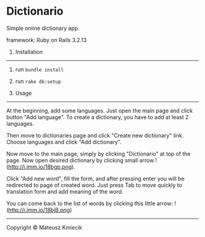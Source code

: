 Dictionario
===========

Simple online dictionary app.

framework: Ruby on Rails 3.2.13


1. Installation
-----------------------

1. run `bundle install`
2. run `rake db:setup`



2. Usage
----------------------

At the beginning, add some languages. Just open the main page and click button "Add language".
To create a dictionary, you have to add at least 2 languages.

Then move to dictionaries page and click "Create new dictionary" link. Choose languages and click "Add dictionary".

Now move to the main page, simply by clicking "Dictionario" at top of the page. Now open desired dictionary by clicking small arrow !(http://i.imm.io/18bgp.png).

Click "Add new word", fill the form, and after pressing enter you will be redirected to page of created word. Just press Tab to move quickly to translation form and add meaning of the word.

You can come back to the list of words by clicking this little arrow: !(http://i.imm.io/18bjB.png)

*****

Copyright &copy; Mateusz Kmiecik